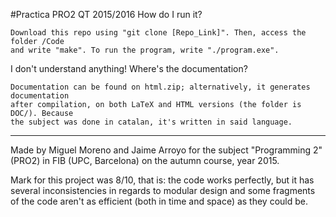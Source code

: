 #Practica PRO2 QT 2015/2016
How do I run it?

	Download this repo using "git clone [Repo_Link]". Then, access the folder /Code 
	and write "make". To run the program, write "./program.exe".

I don't understand anything! Where's the documentation?

	Documentation can be found on html.zip; alternatively, it generates documentation 
	after compilation, on both LaTeX and HTML versions (the folder is DOC/). Because 
	the subject was done in catalan, it's written in said language.
	
--------------------------------------------------------------------------

Made by Miguel Moreno and Jaime Arroyo for the subject "Programming 2" (PRO2) in FIB (UPC, Barcelona) on the autumn course, year 2015.

Mark for this project was 8/10, that is: the code works perfectly, but it has several inconsistencies in regards to modular design and some fragments of the code aren't as efficient (both in time and space) as they could be.
